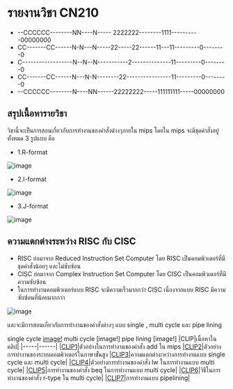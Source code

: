 # รายงานวิชา CN210
* --CCCCCC--------NN----N-----  2222222--------1111----------00000000
* CC-------CC------N-N---N-----22-----22------11---11---------0--------0
* C------------------N--N--N-----------2--------------11---------0--------0
* CC-------CC------N---N-N--------22----------------11---------0--------0
* --CCCCCC--------N----NN------22222222-----111111111-----00000000
## สรุปเนื้อหารายวิชา
วิชานี้จะเป็นการสอนเกี่ยวกับการทำงานของคำสั่งต่างๆภายใน mips โดยใน mips จะมีชุดคำสั่งอยู่ทั้งหมด 3 รูปแบบ คือ 
* 1.R-format

![image](http://4.bp.blogspot.com/-Ui0mt4h44s8/Up2nvk3iU3I/AAAAAAAAAPY/sF4haVYx6BE/s1600/1.png)

* 2.I-format

![image](http://4.bp.blogspot.com/-SrDyDKDbxJ8/Up2oHmwtNEI/AAAAAAAAAPg/9i686ypFdCg/s1600/3.png)

* 3.J-format

![image](http://1.bp.blogspot.com/-MqcOl_V2rSw/Up2okUK7aNI/AAAAAAAAAPo/R5iPs60F8Y0/s1600/2.png)

## ความแตกต่างระหว่าง RISC กับ CISC
* RISC ย่อมาจาก Reduced Instruction Set Computer โดย RISC เป็นคอมพิวเตอร์ที่มีชุดคำสั่งน้อยๆ และไม่ซับซ้อน
* CISC ย่อมาจาก Complex Instruction Set Computer โดย CISC เป็นคอมพิวเตอร์ที่มีความซับซ้อน
* ในการทำงานคอมพิวเตอร์แบบ RISC จะมีความเร็วมากกว่า CISC เนื่องจากแบบ RISC มีความซับซ้อนที่น้อยมากกว่า

![image](https://2.bp.blogspot.com/-PAHTUSBJA8s/Wzck5pNEhbI/AAAAAAAAAN4/NvbTkpo17dwrH6LM6XmKZEJtkYUINBxLQCLcBGAs/s1600/Capture.PNG)

และจะมีการสอนเกี่ยวกับการทำงานของคำสั่งต่างๆ แบบ single , multi cycle และ pipe lining

single cycle
[image!](https://www.welovesolo.com/wp-content/cache/autoptimize/css/autoptimize_55cb2e4b0c334f7dd5d4a8793f172294.css)
multi cycle
[image!]
pipe lining
[image!]
|CLIP|เนื้อหาในคลิป|
|-----|------|
|[CLIP1](https://youtu.be/VZFLH8Wq3IA)|ตัวอย่างในการทำงานของคำสั่ง add ใน mips
|[CLIP2](https://youtu.be/CYYIpdiYHF8)|ตัวอย่างการทำงานของระบบคอมพิวเตอร์ในภาษาขั้นสูง
|[CLIP3](https://youtu.be/N3aXtqCpFQU)|ความแตกต่างะหว่างการทำงานแบบ single cycle และ multi cycle|
|[CLIP4](https://youtu.be/8Pwj3uYp1AM)|ตัวอย่างการทำงานของคำสั่ง lw ในการทำงานแบบ multi cycle|
|[CLIP5](https://youtu.be/Ckm_JZbouUE)|การทำงานของคำสั่ง beq ในการทำงานแบบ multi cycle|
|[CLIP6](https://youtu.be/f7Kut2O65Ig)|วิธีในการทำงานของคำสั่ง r-type ใน multi cycle|
|[CLIP7](https://youtu.be/vvQ5upcfwJA)|การทำงานแบบ pipelining|
